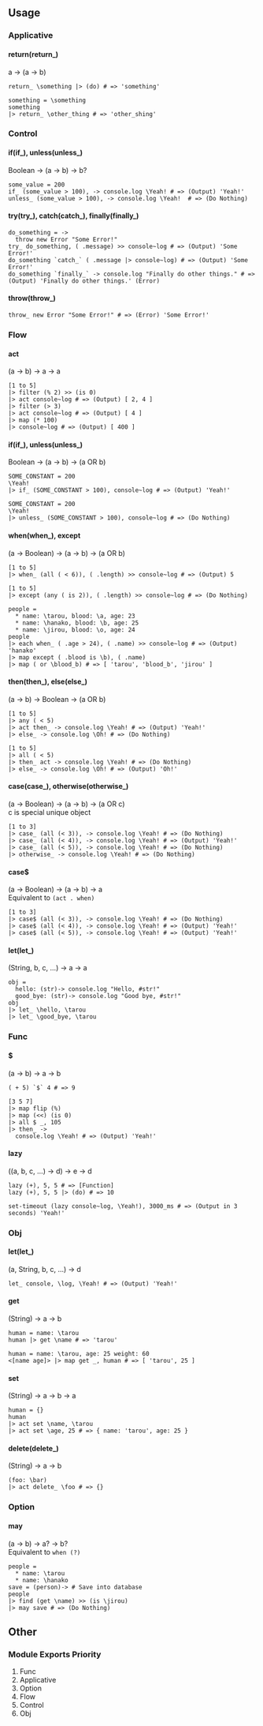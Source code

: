## Usage

### Applicative
#### return(return_)
a -> (a -> b)
```livescript
return_ \something |> (do) # => 'something'
```

```livescript
something = \something
something
|> return_ \other_thing # => 'other_shing'
```

### Control
#### if(if_), unless(unless_)
Boolean -> (a -> b) -> b?
```livescript
some_value = 200
if_ (some_value > 100), -> console.log \Yeah! # => (Output) 'Yeah!'
unless_ (some_value > 100), -> console.log \Yeah!  # => (Do Nothing)
```

#### try(try_), catch(catch_), finally(finally_)
```livescript
do_something = ->
  throw new Error "Some Error!"
try_ do_something, ( .message) >> console~log # => (Output) 'Some Error!'
do_something `catch_` ( .message |> console~log) # => (Output) 'Some Error!'
do_something `finally_` -> console.log "Finally do other things." # => (Output) 'Finally do other things.' (Error)
```

#### throw(throw_)
```livescript
throw_ new Error "Some Error!" # => (Error) 'Some Error!'
```

### Flow
#### act
(a -> b) -> a -> a
```livescript
[1 to 5]
|> filter (% 2) >> (is 0)
|> act console~log # => (Output) [ 2, 4 ]
|> filter (> 3)
|> act console~log # => (Output) [ 4 ]
|> map (* 100)
|> console~log # => (Output) [ 400 ]
```

#### if(if_), unless(unless_)
Boolean -> (a -> b) -> (a OR b)
```livescript
SOME_CONSTANT = 200
\Yeah!
|> if_ (SOME_CONSTANT > 100), console~log # => (Output) 'Yeah!'
```

```livescript
SOME_CONSTANT = 200
\Yeah!
|> unless_ (SOME_CONSTANT > 100), console~log # => (Do Nothing)
```

#### when(when_), except
(a -> Boolean) -> (a -> b) -> (a OR b)
```livescript
[1 to 5]
|> when_ (all ( < 6)), ( .length) >> console~log # => (Output) 5
```

```livescript
[1 to 5]
|> except (any ( is 2)), ( .length) >> console~log # => (Do Nothing)
```

```livescript
people =
  * name: \tarou, blood: \a, age: 23
  * name: \hanako, blood: \b, age: 25
  * name: \jirou, blood: \o, age: 24
people
|> each when_ ( .age > 24), ( .name) >> console~log # => (Output) 'hanako'
|> map except ( .blood is \b), ( .name)
|> map ( or \blood_b) # => [ 'tarou', 'blood_b', 'jirou' ]
```

#### then(then_), else(else_)
(a -> b) -> Boolean -> (a OR b)
```livesctipt
[1 to 5]
|> any ( < 5)
|> act then_ -> console.log \Yeah! # => (Output) 'Yeah!'
|> else_ -> console.log \Oh! # => (Do Nothing)
```

```livescript
[1 to 5]
|> all ( < 5)
|> then_ act -> console.log \Yeah! # => (Do Nothing)
|> else_ -> console.log \Oh! # => (Output) 'Oh!'
```

#### case(case_), otherwise(otherwise_)
(a -> Boolean) -> (a -> b) -> (a OR c)  
c is special unique object
```livesctipt
[1 to 3]
|> case_ (all (< 3)), -> console.log \Yeah! # => (Do Nothing)
|> case_ (all (< 4)), -> console.log \Yeah! # => (Output) 'Yeah!'
|> case_ (all (< 5)), -> console.log \Yeah! # => (Do Nothing)
|> otherwise_ -> console.log \Yeah! # => (Do Nothing)
```

#### case$
(a -> Boolean) -> (a -> b) -> a  
Equivalent to ```(act . when)```
```livescript
[1 to 3]
|> case$ (all (< 3)), -> console.log \Yeah! # => (Do Nothing)
|> case$ (all (< 4)), -> console.log \Yeah! # => (Output) 'Yeah!'
|> case$ (all (< 5)), -> console.log \Yeah! # => (Output) 'Yeah!'
```

#### let(let_)
(String, b, c, ...) -> a -> a
```livescript
obj =
  hello: (str)-> console.log "Hello, #str!"
  good_bye: (str)-> console.log "Good bye, #str!"
obj
|> let_ \hello, \tarou
|> let_ \good_bye, \tarou
```

### Func
#### $
(a -> b) -> a -> b
```livescript
( + 5) `$` 4 # => 9
```

```livescript
[3 5 7]
|> map flip (%)
|> map (<<) (is 0)
|> all $ _, 105
|> then_ ->
  console.log \Yeah! # => (Output) 'Yeah!'
```

#### lazy
((a, b, c, ...) -> d) -> e -> d
```livescript
lazy (+), 5, 5 # => [Function]
lazy (+), 5, 5 |> (do) # => 10
```

```livescript
set-timeout (lazy console~log, \Yeah!), 3000_ms # => (Output in 3 seconds) 'Yeah!'
```

### Obj
#### let(let_)
(a, String, b, c, ...) -> d
```livescript
let_ console, \log, \Yeah! # => (Output) 'Yeah!'
```

#### get
(String) -> a -> b
```livescript
human = name: \tarou
human |> get \name # => 'tarou'
```

```livescript
human = name: \tarou, age: 25 weight: 60
<[name age]> |> map get _, human # => [ 'tarou', 25 ]
```

#### set
(String) -> a -> b -> a
```livescript
human = {}
human
|> act set \name, \tarou
|> act set \age, 25 # => { name: 'tarou', age: 25 }
```

#### delete(delete_)
(String) -> a -> b
```livescript
(foo: \bar)
|> act delete_ \foo # => {}
```

### Option
#### may
(a -> b) -> a? -> b?  
Equivalent to ```when (?)```  
```livescript
people =
  * name: \tarou
  * name: \hanako
save = (person)-> # Save into database
people
|> find (get \name) >> (is \jirou)
|> may save # => (Do Nothing)
```

## Other
### Module Exports Priority
1. Func
2. Applicative
3. Option
4. Flow
5. Control
6. Obj
